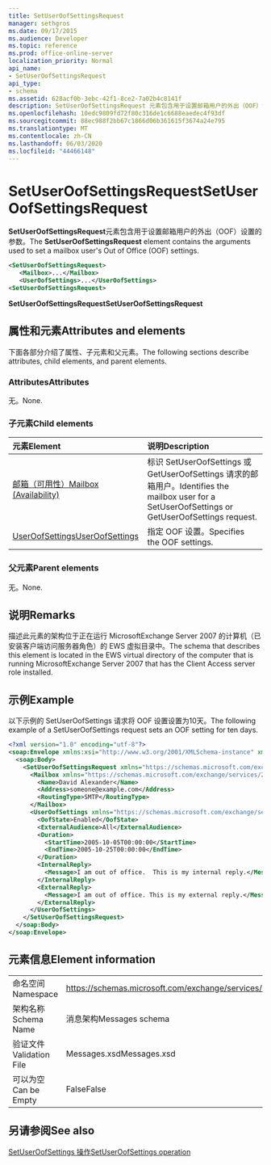 ```yaml
---
title: SetUserOofSettingsRequest
manager: sethgros
ms.date: 09/17/2015
ms.audience: Developer
ms.topic: reference
ms.prod: office-online-server
localization_priority: Normal
api_name:
- SetUserOofSettingsRequest
api_type:
- schema
ms.assetid: 628acf0b-3ebc-42f1-8ce2-7a02b4c8141f
description: SetUserOofSettingsRequest 元素包含用于设置邮箱用户的外出（OOF）设置的参数。
ms.openlocfilehash: 10edc9809fd72f80c316de1c6688eaedec4f93df
ms.sourcegitcommit: 88ec988f2bb67c1866d06b361615f3674a24e795
ms.translationtype: MT
ms.contentlocale: zh-CN
ms.lasthandoff: 06/03/2020
ms.locfileid: "44466148"
---
```

# <a name="setuseroofsettingsrequest"></a><span data-ttu-id="33387-103">SetUserOofSettingsRequest</span><span class="sxs-lookup"><span data-stu-id="33387-103">SetUserOofSettingsRequest</span></span>

<span data-ttu-id="33387-104">**SetUserOofSettingsRequest**元素包含用于设置邮箱用户的外出（OOF）设置的参数。</span><span class="sxs-lookup"><span data-stu-id="33387-104">The **SetUserOofSettingsRequest** element contains the arguments used to set a mailbox user's Out of Office (OOF) settings.</span></span> 
  
```xml
<SetUserOofSettingsRequest>
   <Mailbox>...</Mailbox>
   <UserOofSettings>...</UserOofSettings>
<SetUserOofSettingsRequest>
```

 <span data-ttu-id="33387-105">**SetUserOofSettingsRequest**</span><span class="sxs-lookup"><span data-stu-id="33387-105">**SetUserOofSettingsRequest**</span></span>
## <a name="attributes-and-elements"></a><span data-ttu-id="33387-106">属性和元素</span><span class="sxs-lookup"><span data-stu-id="33387-106">Attributes and elements</span></span>

<span data-ttu-id="33387-107">下面各部分介绍了属性、子元素和父元素。</span><span class="sxs-lookup"><span data-stu-id="33387-107">The following sections describe attributes, child elements, and parent elements.</span></span>
  
### <a name="attributes"></a><span data-ttu-id="33387-108">Attributes</span><span class="sxs-lookup"><span data-stu-id="33387-108">Attributes</span></span>

<span data-ttu-id="33387-109">无。</span><span class="sxs-lookup"><span data-stu-id="33387-109">None.</span></span>
  
### <a name="child-elements"></a><span data-ttu-id="33387-110">子元素</span><span class="sxs-lookup"><span data-stu-id="33387-110">Child elements</span></span>

|<span data-ttu-id="33387-111">**元素**</span><span class="sxs-lookup"><span data-stu-id="33387-111">**Element**</span></span>|<span data-ttu-id="33387-112">**说明**</span><span class="sxs-lookup"><span data-stu-id="33387-112">**Description**</span></span>|
|:-----|:-----|
|[<span data-ttu-id="33387-113">邮箱（可用性）</span><span class="sxs-lookup"><span data-stu-id="33387-113">Mailbox (Availability)</span></span>](mailbox-availability.md) <br/> |<span data-ttu-id="33387-114">标识 SetUserOofSettings 或 GetUserOofSettings 请求的邮箱用户。</span><span class="sxs-lookup"><span data-stu-id="33387-114">Identifies the mailbox user for a SetUserOofSettings or GetUserOofSettings request.</span></span>  <br/> |
|[<span data-ttu-id="33387-115">UserOofSettings</span><span class="sxs-lookup"><span data-stu-id="33387-115">UserOofSettings</span></span>](useroofsettings.md) <br/> |<span data-ttu-id="33387-116">指定 OOF 设置。</span><span class="sxs-lookup"><span data-stu-id="33387-116">Specifies the OOF settings.</span></span>  <br/> |
   
### <a name="parent-elements"></a><span data-ttu-id="33387-117">父元素</span><span class="sxs-lookup"><span data-stu-id="33387-117">Parent elements</span></span>

<span data-ttu-id="33387-118">无。</span><span class="sxs-lookup"><span data-stu-id="33387-118">None.</span></span>
  
## <a name="remarks"></a><span data-ttu-id="33387-119">说明</span><span class="sxs-lookup"><span data-stu-id="33387-119">Remarks</span></span>

<span data-ttu-id="33387-120">描述此元素的架构位于正在运行 MicrosoftExchange Server 2007 的计算机（已安装客户端访问服务器角色）的 EWS 虚拟目录中。</span><span class="sxs-lookup"><span data-stu-id="33387-120">The schema that describes this element is located in the EWS virtual directory of the computer that is running MicrosoftExchange Server 2007 that has the Client Access server role installed.</span></span>
  
## <a name="example"></a><span data-ttu-id="33387-121">示例</span><span class="sxs-lookup"><span data-stu-id="33387-121">Example</span></span>

<span data-ttu-id="33387-122">以下示例的 SetUserOofSettings 请求将 OOF 设置设置为10天。</span><span class="sxs-lookup"><span data-stu-id="33387-122">The following example of a SetUserOofSettings request sets an OOF setting for ten days.</span></span>
  
```xml
<?xml version="1.0" encoding="utf-8"?>
<soap:Envelope xmlns:xsi="http://www.w3.org/2001/XMLSchema-instance" xmlns:xsd="http://www.w3.org/2001/XMLSchema" xmlns:soap="http://schemas.xmlsoap.org/soap/envelope/">
  <soap:Body>
    <SetUserOofSettingsRequest xmlns="https://schemas.microsoft.com/exchange/services/2006/messages">
      <Mailbox xmlns="https://schemas.microsoft.com/exchange/services/2006/types">
        <Name>David Alexander</Name>
        <Address>someone@example.com</Address>
        <RoutingType>SMTP</RoutingType>
      </Mailbox>
      <UserOofSettings xmlns="https://schemas.microsoft.com/exchange/services/2006/types">
        <OofState>Enabled</OofState>
        <ExternalAudience>All</ExternalAudience>
        <Duration>
          <StartTime>2005-10-05T00:00:00</StartTime>
          <EndTime>2005-10-25T00:00:00</EndTime>
        </Duration>
        <InternalReply>
          <Message>I am out of office.  This is my internal reply.</Message>
        </InternalReply>
        <ExternalReply>
          <Message>I am out of office. This is my external reply.</Message>
        </ExternalReply>
      </UserOofSettings>
    </SetUserOofSettingsRequest>
  </soap:Body>
</soap:Envelope>
```

## <a name="element-information"></a><span data-ttu-id="33387-123">元素信息</span><span class="sxs-lookup"><span data-stu-id="33387-123">Element information</span></span>

|||
|:-----|:-----|
|<span data-ttu-id="33387-124">命名空间</span><span class="sxs-lookup"><span data-stu-id="33387-124">Namespace</span></span>  <br/> |https://schemas.microsoft.com/exchange/services/2006/messages  <br/> |
|<span data-ttu-id="33387-125">架构名称</span><span class="sxs-lookup"><span data-stu-id="33387-125">Schema Name</span></span>  <br/> |<span data-ttu-id="33387-126">消息架构</span><span class="sxs-lookup"><span data-stu-id="33387-126">Messages schema</span></span>  <br/> |
|<span data-ttu-id="33387-127">验证文件</span><span class="sxs-lookup"><span data-stu-id="33387-127">Validation File</span></span>  <br/> |<span data-ttu-id="33387-128">Messages.xsd</span><span class="sxs-lookup"><span data-stu-id="33387-128">Messages.xsd</span></span>  <br/> |
|<span data-ttu-id="33387-129">可以为空</span><span class="sxs-lookup"><span data-stu-id="33387-129">Can be Empty</span></span>  <br/> |<span data-ttu-id="33387-130">False</span><span class="sxs-lookup"><span data-stu-id="33387-130">False</span></span>  <br/> |
   
## <a name="see-also"></a><span data-ttu-id="33387-131">另请参阅</span><span class="sxs-lookup"><span data-stu-id="33387-131">See also</span></span>



[<span data-ttu-id="33387-132">SetUserOofSettings 操作</span><span class="sxs-lookup"><span data-stu-id="33387-132">SetUserOofSettings operation</span></span>](setuseroofsettings-operation.md)

